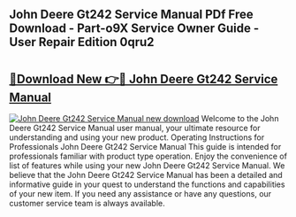 ## John Deere Gt242 Service Manual PDf Free Download - Part-o9X Service Owner Guide - User Repair Edition 0qru2

# <h2><a href="http://bc88170.oget.top/?id=John+Deere+Gt242+Service+Manual">🔗Download New 👉🔴 John Deere Gt242 Service Manual</a></h2>

[![John Deere Gt242 Service Manual new download](https://i.imgur.com/5g1atiW.png)](http://bc88170.oget.top/?id=John+Deere+Gt242+Service+Manual)
Welcome to the John Deere Gt242 Service Manual user manual, your ultimate resource for understanding and using your new product. Operating Instructions for Professionals John Deere Gt242 Service Manual This guide is intended for professionals familiar with product type operation. Enjoy the convenience of list of features while using your new John Deere Gt242 Service Manual. We believe that the John Deere Gt242 Service Manual has been a detailed and informative guide in your quest to understand the functions and capabilities of your new item. If you need any assistance or have any questions, our customer service team is always available.
